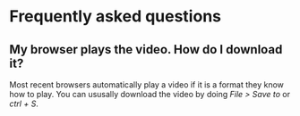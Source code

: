 # Frequently asked questions

## My browser plays the video. How do I download it?
Most recent browsers automatically play a video if it is a format they know how to play.
You can ususally download the video by doing *File > Save to* or *ctrl + S*.

